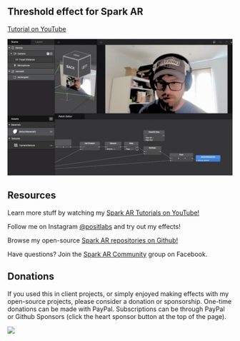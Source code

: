 ## Threshold effect for Spark AR

[Tutorial on YouTube](https://www.youtube.com/watch?v=7l423Ro4WM4)

[![](./screenshot.jpg)](https://www.youtube.com/watch?v=7l423Ro4WM4)


## Resources

Learn more stuff by watching my [Spark AR Tutorials on YouTube!](https://www.youtube.com/playlist?list=PLAZp2Vi7Gfspzyla4RrCO6BzVzYW7Lnb-)

Follow me on Instagram [@positlabs](https://instagram.com/positlabs) and try out my effects!

Browse my open-source [Spark AR repositories on Github!](https://github.com/search?q=user%3Apositlabs+spark)

Have questions? Join the [Spark AR Community](https://www.facebook.com/groups/SparkARcommunity/) group on Facebook.


## Donations

If you used this in client projects, or simply enjoyed making effects with my open-source projects, please consider a donation or sponsorship. One-time donations can be made with PayPal. Subscriptions can be through PayPal or Github Sponsors (click the heart sponsor button at the top of the page).

[![](https://www.paypalobjects.com/en_US/i/btn/btn_donateCC_LG.gif)](https://www.paypal.com/cgi-bin/webscr?cmd=_s-xclick&hosted_button_id=YGS69CHAE9EQC&source=url)
